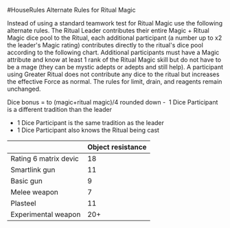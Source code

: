 #HouseRules
Alternate Rules for Ritual Magic

Instead of using a standard teamwork test for Ritual Magic use the following alternate rules. The Ritual Leader contributes their entire Magic + Ritual Magic dice pool to the Ritual, each additional participant (a number up to x2 the leader's Magic rating) contributes directly to the ritual's dice pool according to the following chart. Additional participants must have a Magic attribute and know at least 1 rank of the Ritual Magic skill but do not have to be a mage (they can be mystic adepts or adepts and still help). A participant using Greater Ritual does not contribute any dice to the ritual but increases the effective Force as normal. The rules for limit, drain, and reagents remain unchanged.

Dice bonus = to (magic+ritual magic)/4 rounded down
-  1 Dice Participant is a different tradition than the leader 
+ 1 Dice Participant is the same tradition as the leader 
+ 1 Dice Participant also knows the Ritual being cast

| |Object resistance|
|----|---|
| Rating 6 matrix devic | 18 |
| Smartlink gun | 11 |
| Basic gun | 9 |
| Melee weapon | 7 |
| Plasteel | 11 |
| Experimental weapon | 20+ |
